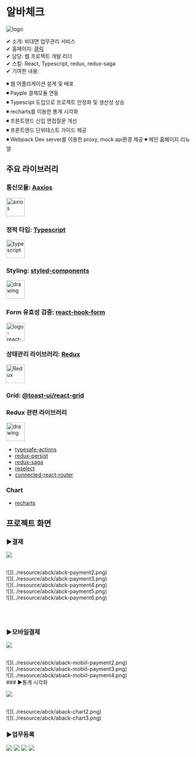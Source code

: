 # 알바체크

![logo](../resource/abck/logo-small-abck.jpg)

✔ 소개: 비대면 업무관리 서비스  
✔ 홈페이지: [클릭](https://www.albacheck.co.kr/)  
✔ 담당: 웹 프로젝트 개발 리더  
✔ 스킬: React, Typescript, redux, redux-saga  
✔ 기여한 내용:

◾ 웹 어플리케이션 설계 및 배포  
◾ Payple 결제모듈 연동  
◾ Typescipt 도입으로 프로젝트 안정화 및 생산성 상승  
◾ recharts를 이용한 통계 시각화  
◾ 프론트엔드 신입 면접질문 개선  
◾ 프론트엔드 단위테스트 가이드 제공  
◾ Webpack Dev server를 이용한 proxy, mock api환경 제공
◾ 메인 홈페이지 리뉴얼

## 주요 라이브러리

### 통신모듈: [Aaxios](https://www.npmjs.com/package/axios)

<img src="../resource/logo/logo-axios.png" alt="axios" width="50" height="50"/>

### 정적 타입: [Typescript](https://www.npmjs.com/package/typescript)

<img src="../resource/logo/logo-typescript.png" alt="typescript" width="50" height="50"/>

### Styling: [styled-components](https://www.npmjs.com/package/styled-components)

<img src="../resource/logo/logo-styled-components.png" alt="drawing" width="50" height="50"/>

### Form 유효성 검증: [react-hook-form](https://www.npmjs.com/package/react-hook-form)

<img src="../resource/logo/logo-react-hook-form.png" alt="logo-react-hook-form" width="50" height="50"/>

### 상태관리 라이브러리: [Redux](https://www.npmjs.com/package/redux)

<img src="../resource/logo/logo-Redux.png" alt="Redux" width="50" height="50"/>

### Grid: [@toast-ui/react-grid](https://www.npmjs.com/package/@toast-ui/react-grid)

### Redux 관련 라이브러리

<img src="../resource/logo/logo-redux-saga.png" alt="drawing" width="50" height="50"/>

- [typesafe-actions](https://www.npmjs.com/search?q=typesafe-actions)
- [redux-persist](https://www.npmjs.com/package/redux-persist)
- [redux-saga](https://www.npmjs.com/package/redux-saga)
- [reselect](https://www.npmjs.com/package/reselect)
- [connected-react-router](https://www.npmjs.com/package/connected-react-router)

### Chart

- [recharts](https://www.npmjs.com/package/recharts)

## 프로젝트 화면

### ▶결제

![](../resource/abck/abck-payment.png)

<br/>
![](../resource/abck/abck-payment2.png)


<br/>
![](../resource/abck/abck-payment3.png)


<br/>
![](../resource/abck/abck-payment4.png)


<br/>
![](../resource/abck/abck-payment5.png)


<br/>
![](../resource/abck/abck-payment6.png)


<br/><br/>
### ▶모바일결제

![](../resource/abck/aback-mobiil-payment1.png)  

<br/>
![](../resource/abck/aback-mobiil-payment2.png)  

<br/>
![](../resource/abck/aback-mobiil-payment3.png)  

<br/>
![](../resource/abck/aback-mobiil-payment4.png)  


<br/>
### ▶통계 시각화

![](../resource/abck/aback-chart1.png)  

<br/>
![](../resource/abck/aback-chart2.png)  

<br/>
![](../resource/abck/aback-chart3.png)  



### ▶업무등록

![](../resource/abck/abck-checklist1.png)
![](../resource/abck/abck-checklist2.png)
![](../resource/abck/abck-checklist3.png)
![](../resource/abck/abck-checklist4.png)
